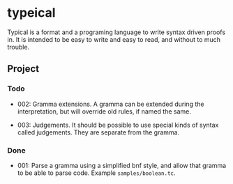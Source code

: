 # typeical

Typical is a format and a programing language to write syntax driven
proofs in. It is intended to be easy to write and easy to read, and
without to much trouble. 


## Project

### Todo

-   002: Gramma extensions. A gramma can be extended during the
    interpretation, but will override old rules, if named the same.

-   003: Judgements. It should be possible to use special kinds of
    syntax called judgements. They are separate from the gramma.

### Done

-   001: Parse a gramma using a simplified bnf style, and allow that
    gramma to be able to parse code. Example `samples/boolean.tc`.
